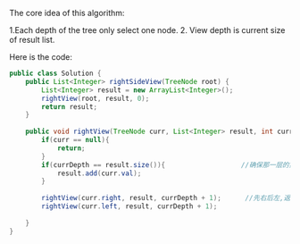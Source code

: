 The core idea of this algorithm:

1.Each depth of the tree only select one node.
2. View depth is current size of result list.

Here is the code:
```java
public class Solution {
    public List<Integer> rightSideView(TreeNode root) {
        List<Integer> result = new ArrayList<Integer>();
        rightView(root, result, 0);
        return result;
    }
    
    public void rightView(TreeNode curr, List<Integer> result, int currDepth){
        if(curr == null){
            return;
        }
        if(currDepth == result.size()){                   //确保那一层的第一个元素会被加入到result里面
            result.add(curr.val);
        }
        
        rightView(curr.right, result, currDepth + 1);      //先右后左,返回rightview，先左后右，返回leftview
        rightView(curr.left, result, currDepth + 1);
        
    }
}
```
